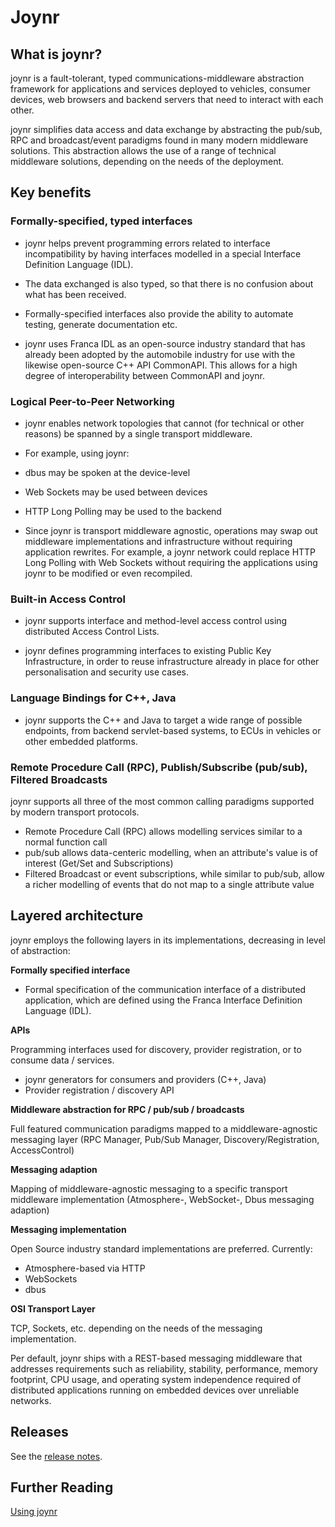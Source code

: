# Joynr
## What is joynr?

joynr is a fault-tolerant, typed communications-middleware abstraction framework for applications and services deployed to vehicles, consumer devices, web browsers and backend servers that need to interact with each other.

joynr simplifies data access and data exchange by abstracting the pub/sub, RPC and broadcast/event paradigms found in many modern middleware solutions. This abstraction allows the use of a range of technical middleware solutions, depending on the needs of the deployment.

## Key benefits

### Formally-specified, typed interfaces

* joynr helps prevent programming errors related to interface incompatibility by
having interfaces modelled in a special Interface Definition Language (IDL).

* The data exchanged is also typed, so that there is no confusion about what has been received.

* Formally-specified interfaces also provide the ability to automate testing, generate documentation etc.

* joynr uses Franca IDL as an open-source industry standard that has already been adopted by the automobile industry for use with the likewise open-source C++ API CommonAPI. This allows for a high degree of interoperability between CommonAPI and joynr.

### Logical Peer-to-Peer Networking

* joynr enables network topologies that cannot (for technical or other reasons) be spanned by a single
transport middleware.

* For example, using joynr:

 * dbus may be spoken at the device-level
 * Web Sockets may be used between devices
 * HTTP Long Polling may be used to the backend

* Since joynr is transport middleware agnostic, operations may swap out middleware implementations and infrastructure without requiring application rewrites. For example, a joynr network could replace HTTP Long Polling with Web Sockets without requiring the applications using joynr to be modified or even recompiled.

### Built-in Access Control

* joynr supports interface and method-level access control using distributed Access Control Lists.

* joynr defines programming interfaces to existing Public Key Infrastructure, in order to reuse infrastructure
already in place for other personalisation and security use cases.

### Language Bindings for C++, Java

* joynr supports the C++ and Java to target a wide range of possible endpoints, from backend servlet-based systems, to ECUs in vehicles or other embedded platforms.

### Remote Procedure Call (RPC), Publish/Subscribe (pub/sub), Filtered Broadcasts

joynr supports all three of the most common calling paradigms supported by modern transport protocols.

* Remote Procedure Call (RPC) allows modelling services similar to a normal function call
* pub/sub allows data-centeric modelling, when an attribute's value is of interest (Get/Set and Subscriptions)
* Filtered Broadcast or event subscriptions, while similar to pub/sub, allow a richer modelling of events that do not map to a single attribute value

## Layered architecture
joynr employs the following layers in its implementations, decreasing in level of abstraction: 

**Formally specified interface**

 * Formal specification of the communication interface of a distributed application, which are defined using the Franca Interface Definition Language (IDL).

**APIs**

Programming interfaces used for discovery, provider registration, or to consume data / services.
 * joynr generators for consumers and providers (C++, Java)
 * Provider registration / discovery API

**Middleware abstraction for RPC / pub/sub / broadcasts**

Full featured communication paradigms mapped to a middleware-agnostic messaging layer (RPC Manager, Pub/Sub Manager, Discovery/Registration, AccessControl)

**Messaging adaption**

Mapping of middleware-agnostic messaging to a specific transport middleware implementation (Atmosphere-, WebSocket-, Dbus messaging adaption)

**Messaging implementation**


 Open Source industry standard implementations are preferred.
 Currently:

 * Atmosphere-based via HTTP
 * WebSockets
 * dbus

**OSI Transport Layer**

TCP, Sockets, etc. depending on the needs of the messaging implementation.


Per default, joynr ships with a REST-based messaging middleware that addresses requirements such as reliability, stability, performance, memory footprint, CPU usage, and operating system independence required of distributed applications running on embedded devices over unreliable networks.

## Releases
See the [release notes](ReleaseNotes.md).

## Further Reading

[Using joynr](using_joynr.md)
